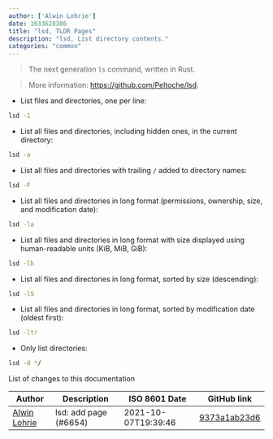 ```yaml
---
author: ['Alwin Lohrie']
date: 1633628386
title: "lsd, TLDR Pages"
description: "lsd, List directory contents."
categories: "common"
---
```

> The next generation `ls` command, written in Rust.

> More information: <https://github.com/Peltoche/lsd>.

- List files and directories, one per line:

```bash
lsd -1
```

- List all files and directories, including hidden ones, in the current directory:

```bash
lsd -a
```

- List all files and directories with trailing `/` added to directory names:

```bash
lsd -F
```

- List all files and directories in long format (permissions, ownership, size, and modification date):

```bash
lsd -la
```

- List all files and directories in long format with size displayed using human-readable units (KiB, MiB, GiB):

```bash
lsd -lh
```

- List all files and directories in long format, sorted by size (descending):

```bash
lsd -lS
```

- List all files and directories in long format, sorted by modification date (oldest first):

```bash
lsd -ltr
```

- Only list directories:

```bash
lsd -d */
```
List of changes to this documentation


Author | Description | ISO 8601 Date | GitHub link
------|-----|-----|-----
[Alwin Lohrie](mailto:46248939+niwla23@users.noreply.github.com) | lsd: add page (#6654) | 2021-10-07T19:39:46 | [9373a1ab23d6](https://github.com/tldr-pages/tldr/commit/9373a1ab23d68b92d9c88517dfe8e8d9523badbb)

